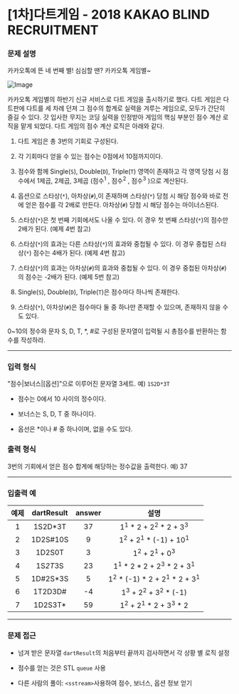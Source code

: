 # [1차]다트게임 - 2018 KAKAO BLIND RECRUITMENT

### 문제 설명

카카오톡에 뜬 네 번째 별! 심심할 땐? 카카오톡 게임별~

![Image](http://t1.kakaocdn.net/welcome2018/gamestar.png)

카카오톡 게임별의 하반기 신규 서비스로 다트 게임을 출시하기로 했다. 다트 게임은 다트판에 다트를 세 차례 던져 그 점수의 합계로 실력을 겨루는 게임으로, 모두가 간단히 즐길 수 있다.
갓 입사한 무지는 코딩 실력을 인정받아 게임의 핵심 부분인 점수 계산 로직을 맡게 되었다. 다트 게임의 점수 계산 로직은 아래와 같다.

  1. 다트 게임은 총 3번의 기회로 구성된다.

  2. 각 기회마다 얻을 수 있는 점수는 0점에서 10점까지이다.

  3. 점수와 함께 Single(`S`), Double(`D`), Triple(`T`) 영역이 존재하고 각 영역 당첨 시 점수에서 1제곱, 2제곱, 3제곱 (점수<sup>1</sup> , 점수<sup>2</sup> , 점수<sup>3</sup> )으로 계산된다.

  4. 옵션으로 스타상(`*`), 아차상(`#`),이 존재하며 스타상(`*`) 당첨 시 해당 점수와 바로 전에 얻은 점수를 각 2배로 만든다. 아차상(`#`) 당첨 시 해당 점수는 마이너스된다.

  5. 스타상(`*`)은 첫 번째 기회에서도 나올 수 있다. 이 경우 첫 번째 스타상(`*`)의 점수만 2배가 된다. (예제 4번 참고)

  6. 스타상(`*`)의 효과는 다른 스타상(`*`)의 효과와 중첩될 수 있다. 이 경우 중첩된 스타상(`*`) 점수는 4배가 된다. (예제 4번 참고)

  7. 스타상(`*`)의 효과는 아차상(`#`)의 효과와 중첩될 수 있다. 이 경우 중첩된 아차상(`#`)의 점수는 -2배가 된다. (예제 5번 참고)

  8. Single(`S`), Double(`D`), Triple(`T`)은 점수마다 하나씩 존재한다.

  9. 스타상(`*`), 아차상(`#`)은 점수마다 둘 중 하나만 존재할 수 있으며, 존재하지 않을 수도 있다.

0~10의 정수와 문자 S, D, T, *, #로 구성된 문자열이 입력될 시 총점수를 반환하는 함수를 작성하라.

---

### 입력 형식

"점수|보너스|[옵션]"으로 이루어진 문자열 3세트.
예) `1S2D*3T`

  - 점수는 0에서 10 사이의 정수이다.

  - 보너스는 S, D, T 중 하나이다.

  - 옵선은 *이나 # 중 하나이며, 없을 수도 있다.

### 출력 형식

3번의 기회에서 얻은 점수 합계에 해당하는 정수값을 출력한다.
예) 37

---

### 입출력 예

| 예제  | dartResult | answer |                             설명                             |
| :---: | :--------: | :----: | :----------------------------------------------------------: |
|   1   |  1S2D*3T   |   37   |    1<sup>1</sup> * 2 + 2<sup>2</sup> * 2 + 3<sup>3</sup>     |
|   2   |  1D2S#10S  |   9    |    1<sup>2</sup> + 2<sup>1</sup> * (-1) + 10<sup>1</sup>     |
|   3   |   1D2S0T   |   3    |        1<sup>2</sup> + 2<sup>1</sup> + 0<sup>3</sup>         |
|   4   |  1S*2T*3S  |   23   |  1<sup>1</sup> * 2 * 2 + 2<sup>3</sup> * 2 + 3<sup>1</sup>   |
|   5   |  1D#2S*3S  |   5    | 1<sup>2</sup> * (-1) * 2 + 2<sup>1</sup> * 2 + 3<sup>1</sup> |
|   6   |  1T2D3D#   |   -4   |     1<sup>3</sup> + 2<sup>2</sup> + 3<sup>2</sup> * (-1)     |
|   7   |  1D2S3T*   |   59   |    1<sup>2</sup> + 2<sup>1</sup> * 2 + 3<sup>3</sup> * 2     |

---

### 문제 접근

  - 넘겨 받은 문자열 `dartResult`의 처음부터 끝까지 검사하면서 각 상황 별 로직 설정

  - 점수를 얻는 것은 STL `queue` 사용

  - 다른 사람의 풀이: `<sstream>`사용하여 점수, 보너스, 옵션 정보 얻기